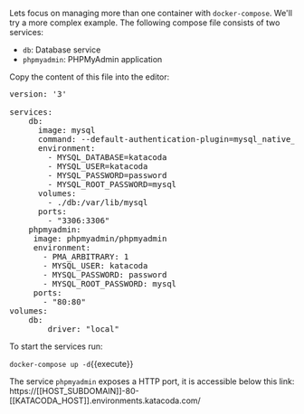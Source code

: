 Lets focus on managing more than one container with `docker-compose`. We'll try a more complex example. The following compose file consists of two services:

- `db`: Database service
- `phpmyadmin`: PHPMyAdmin application

Copy the content of this file into the editor:

<pre class="file" data-filename="docker-compose.yml" data-target="replace">version: '3'

services:
    db:
      image: mysql
      command: --default-authentication-plugin=mysql_native_password
      environment:
        - MYSQL_DATABASE=katacoda
        - MYSQL_USER=katacoda
        - MYSQL_PASSWORD=password
        - MYSQL_ROOT_PASSWORD=mysql
      volumes:
        - ./db:/var/lib/mysql
      ports:
        - "3306:3306"
    phpmyadmin:
     image: phpmyadmin/phpmyadmin
     environment:
       - PMA_ARBITRARY: 1
       - MYSQL_USER: katacoda
       - MYSQL_PASSWORD: password
       - MYSQL_ROOT_PASSWORD: mysql
     ports:
       - "80:80"
volumes:
    db:
        driver: "local"
</pre>
 
To start the services run:

`docker-compose up -d`{{execute}}
 
The service `phpmyadmin` exposes a HTTP port, it is accessible below this link: https://[[HOST_SUBDOMAIN]]-80-[[KATACODA_HOST]].environments.katacoda.com/
